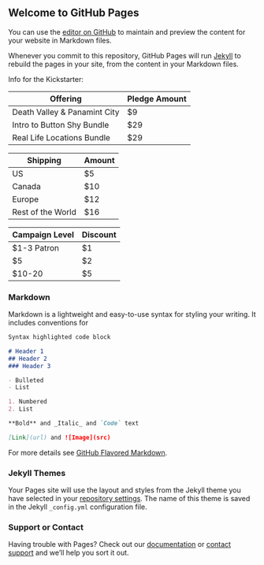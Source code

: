 ## Welcome to GitHub Pages

You can use the [editor on GitHub](https://github.com/MadCook/ButtonShyKS/edit/main/README.md) to maintain and preview the content for your website in Markdown files.

Whenever you commit to this repository, GitHub Pages will run [Jekyll](https://jekyllrb.com/) to rebuild the pages in your site, from the content in your Markdown files.


Info for the Kickstarter:

Offering | Pledge Amount
------------ | -------------
Death Valley & Panamint City | $9
Intro to Button Shy Bundle | $29
Real Life Locations Bundle | $29

Shipping |  Amount
------------ | -------------
US | $5
Canada |$10
Europe | $12
Rest of the World | $16

Campaign Level | Discount
------------ | -------------
$1-3 Patron | $1
$5 | $2
$10-20 | $5

### Markdown

Markdown is a lightweight and easy-to-use syntax for styling your writing. It includes conventions for

```markdown
Syntax highlighted code block

# Header 1
## Header 2
### Header 3

- Bulleted
- List

1. Numbered
2. List

**Bold** and _Italic_ and `Code` text

[Link](url) and ![Image](src)
```

For more details see [GitHub Flavored Markdown](https://guides.github.com/features/mastering-markdown/).

### Jekyll Themes

Your Pages site will use the layout and styles from the Jekyll theme you have selected in your [repository settings](https://github.com/MadCook/ButtonShyKS/settings). The name of this theme is saved in the Jekyll `_config.yml` configuration file.

### Support or Contact

Having trouble with Pages? Check out our [documentation](https://docs.github.com/categories/github-pages-basics/) or [contact support](https://support.github.com/contact) and we’ll help you sort it out.
